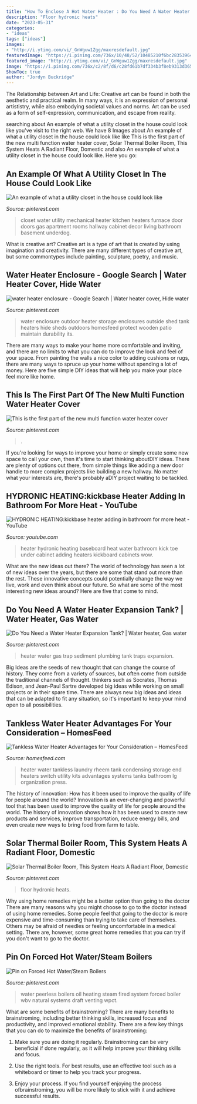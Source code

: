 ```yaml
---
title: "How To Enclose A Hot Water Heater : Do You Need A Water Heater Expansion Tank?"
description: "Floor hydronic heats"
date: "2023-05-31"
categories:
- "ideas"
tags: ["ideas"]
images:
- "http://i.ytimg.com/vi/_GnWguw1Zgg/maxresdefault.jpg"
featuredImage: "https://i.pinimg.com/736x/10/48/52/10485210f6bc2835396426712005550a--water-heating-heating-systems.jpg"
featured_image: "http://i.ytimg.com/vi/_GnWguw1Zgg/maxresdefault.jpg"
image: "https://i.pinimg.com/736x/c2/8f/d6/c28fd61b7df334b3f8eb9313d365cb7c--radiant-floor-alternative-energy.jpg"
ShowToc: true
author: "Jordyn Buckridge"
---
```



The Relationship between Art and Life:
Creative art can be found in both the aesthetic and practical realm. In many ways, it is an expression of personal artististry, while also embodying societal values and norms. Art can be used as a form of self-expression, communication, and escape from reality.

	

		
searching about An example of what a utility closet in the house could look like you've visit to the right web. We have 8 Images about An example of what a utility closet in the house could look like like This is the first part of the new multi function water heater cover, Solar Thermal Boiler Room, This System Heats A Radiant Floor, Domestic and also An example of what a utility closet in the house could look like. Here you go:
		
    
## An Example Of What A Utility Closet In The House Could Look Like

<img loading=lazy src="https://i.pinimg.com/736x/45/fd/3c/45fd3c6a96344a42b5ac6a0db6d581d5--utility-closet-water-heaters.jpg" onerror="this.onerror=null;this.src='https://tse4.mm.bing.net/th?id=OIP.hD7t0A2Sqfgn6fZSATAtEAAAAA&amp;pid=15.1';" alt="An example of what a utility closet in the house could look like">

_Source: pinterest.com_

>closet water utility mechanical heater kitchen heaters furnace door doors gas apartment rooms hallway cabinet decor living bathroom basement underdog. 

	

What is creative art?
Creative art is a type of art that is created by using imagination and creativity. There are many different types of creative art, but some commontypes include painting, sculpture, poetry, and music.

    
## Water Heater Enclosure - Google Search | Water Heater Cover, Hide Water

<img loading=lazy src="https://i.pinimg.com/736x/12/98/4b/12984bdac2ed086af5a8c9e12ed1a78f--outdoor-storage-water-heaters.jpg" onerror="this.onerror=null;this.src='https://tse4.mm.bing.net/th?id=OIP.w5i3ZfVrL4KnRa5L0uLkPgHaJ3&amp;pid=15.1';" alt="water heater enclosure - Google Search | Water heater cover, Hide water">

_Source: pinterest.com_

>water enclosure outdoor heater storage enclosures outside shed tank heaters hide sheds outdoors homesfeed protect wooden patio maintain durability its. 

	

There are many ways to make your home more comfortable and inviting, and there are no limits to what you can do to improve the look and feel of your space. From painting the walls a nice color to adding cushions or rugs, there are many ways to spruce up your home without spending a lot of money. Here are five simple DIY ideas that will help you make your place feel more like home.

    
## This Is The First Part Of The New Multi Function Water Heater Cover

<img loading=lazy src="https://i.pinimg.com/736x/a6/c8/43/a6c8434ed3c6a0155e55f008ccdc6bce.jpg" onerror="this.onerror=null;this.src='https://tse3.mm.bing.net/th?id=OIP.FwWgMcBwLkfwIVzedTwGiwHaJ3&amp;pid=15.1';" alt="This is the first part of the new multi function water heater cover">

_Source: pinterest.com_

>. 

	

If you're looking for ways to improve your home or simply create some new space to call your own, then it's time to start thinking aboutDIY ideas. There are plenty of options out there, from simple things like adding a new door handle to more complex projects like building a new hallway. No matter what your interests are, there's probably aDIY project waiting to be tackled.

    
## HYDRONIC HEATING:kickbase Heater Adding In Bathroom For More Heat - YouTube

<img loading=lazy src="http://i.ytimg.com/vi/_GnWguw1Zgg/maxresdefault.jpg" onerror="this.onerror=null;this.src='https://tse4.mm.bing.net/th?id=OIP.0svKY9MtSaT22Iz0mtErhQHaEK&amp;pid=15.1';" alt="HYDRONIC HEATING:kickbase heater adding in bathroom for more heat - YouTube">

_Source: youtube.com_

>heater hydronic heating baseboard heat water bathroom kick toe under cabinet adding heaters kickboard cabinets wow. 

	

What are the new ideas out there?
The world of technology has seen a lot of new ideas over the years, but there are some that stand out more than the rest. These innovative concepts could potentially change the way we live, work and even think about our future. So what are some of the most interesting new ideas around? Here are five that come to mind.

    
## Do You Need A Water Heater Expansion Tank? | Water Heater, Gas Water

<img loading=lazy src="https://i.pinimg.com/originals/63/11/4f/63114fb9f0eceed8a686c0a00211cced.jpg" onerror="this.onerror=null;this.src='https://tse2.mm.bing.net/th?id=OIP.bLpWOMp2gMJAlIQqXZoNnwAAAA&amp;pid=15.1';" alt="Do You Need a Water Heater Expansion Tank? | Water heater, Gas water">

_Source: pinterest.com_

>heater water gas trap sediment plumbing tank traps expansion. 

	

Big Ideas are the seeds of new thought that can change the course of history. They come from a variety of sources, but often come from outside the traditional channels of thought. thinkers such as Socrates, Thomas Edison, and Jean-Paul Sartre developed big ideas while working on small projects or in their spare time. There are always new big ideas and ideas that can be adapted to fit any situation, so it's important to keep your mind open to all possibilities.

    
## Tankless Water Heater Advantages For Your Consideration – HomesFeed

<img loading=lazy src="https://homesfeed.com/wp-content/uploads/2015/06/the-installation-of-tankless-water-heater-advantages-in-loundry-room.jpg" onerror="this.onerror=null;this.src='https://tse4.mm.bing.net/th?id=OIP.qYRngbdnWBmBATfTSNmacwHaE-&amp;pid=15.1';" alt="Tankless Water Heater Advantages for Your Consideration – HomesFeed">

_Source: homesfeed.com_

>heater water tankless laundry rheem tank condensing storage end heaters switch utility kits advantages systems tanks bathroom lg organization press. 

	

The history of innovation: How has it been used to improve the quality of life for people around the world?
Innovation is an ever-changing and powerful tool that has been used to improve the quality of life for people around the world. The history of innovation shows how it has been used to create new products and services, improve transportation, reduce energy bills, and even create new ways to bring food from farm to table.

    
## Solar Thermal Boiler Room, This System Heats A Radiant Floor, Domestic

<img loading=lazy src="https://i.pinimg.com/736x/c2/8f/d6/c28fd61b7df334b3f8eb9313d365cb7c--radiant-floor-alternative-energy.jpg" onerror="this.onerror=null;this.src='https://tse3.mm.bing.net/th?id=OIP.EuZ1EdI9qMTfnBJ0N7kMsQHaE7&amp;pid=15.1';" alt="Solar Thermal Boiler Room, This System Heats A Radiant Floor, Domestic">

_Source: pinterest.com_

>floor hydronic heats. 

	

Why using home remedies might be a better option than going to the doctor
There are many reasons why you might choose to go to the doctor instead of using home remedies. Some people feel that going to the doctor is more expensive and time-consuming than trying to take care of themselves. Others may be afraid of needles or feeling uncomfortable in a medical setting. There are, however, some great home remedies that you can try if you don't want to go to the doctor.

    
## Pin On Forced Hot Water/Steam Boilers

<img loading=lazy src="https://i.pinimg.com/736x/10/48/52/10485210f6bc2835396426712005550a--water-heating-heating-systems.jpg" onerror="this.onerror=null;this.src='https://tse1.mm.bing.net/th?id=OIP.6LofR7KYQqgrSkGNtFdPBwHaJ6&amp;pid=15.1';" alt="Pin on Forced Hot Water/Steam Boilers">

_Source: pinterest.com_

>water peerless boilers oil heating steam fired system forced boiler wbv natural systems draft venting wpct. 

	

What are some benefits of brainstroming?
There are many benefits to brainstroming, including better thinking skills, increased focus and productivity, and improved emotional stability. There are a few key things that you can do to maximize the benefits of brainstroming:
1. Make sure you are doing it regularly. Brainstroming can be very beneficial if done regularly, as it will help improve your thinking skills and focus.

2. Use the right tools. For best results, use an effective tool such as a whiteboard or timer to help you track your progress.

3. Enjoy your process. If you find yourself enjoying the process ofbrainstroming, you will be more likely to stick with it and achieve successful results.


